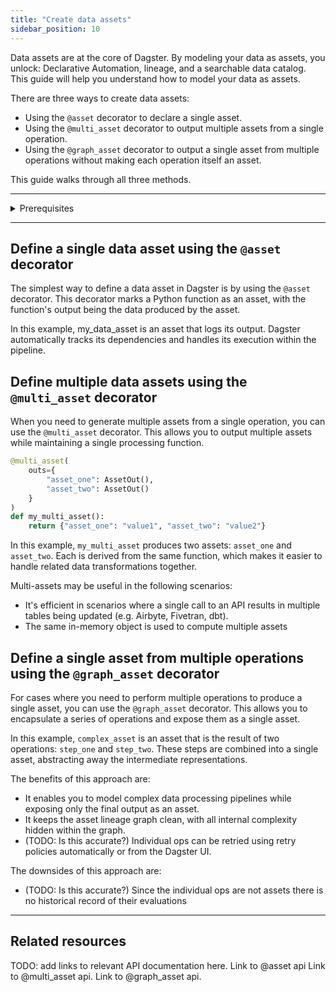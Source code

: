 ```yaml
---
title: "Create data assets"
sidebar_position: 10
---
```


Data assets are at the core of Dagster. By modeling your data as assets, you unlock: Declarative Automation, lineage, and a searchable data catalog. This guide will help you understand how to model your data as assets.

There are three ways to create data assets:

* Using the `@asset` decorator to declare a single asset.
* Using the `@multi_asset` decorator to output multiple assets from a single operation.
* Using the `@graph_asset` decorator to output a single asset from multiple operations without making each operation itself an asset.

This guide walks through all three methods.

***

<details>
  <summary>Prerequisites</summary>

To follow the steps in this guide, you'll need:

* Dagster installed and a working project setup

</details>

***

## Define a single data asset using the `@asset` decorator

The simplest way to define a data asset in Dagster is by using the `@asset` decorator. This decorator marks a Python function as an asset, with the function's output being the data produced by the asset.

<CodeExample filePath="guides/data-assets/data-assets/asset_docorator.py" language="python" title="Using @dg.asset decorator" />

In this example, my\_data\_asset is an asset that logs its output. Dagster automatically tracks its dependencies and handles its execution within the pipeline.

## Define multiple data assets using the `@multi_asset` decorator

When you need to generate multiple assets from a single operation, you can use the `@multi_asset` decorator. This allows you to output multiple assets while maintaining a single processing function.

<CodeExample filePath="guides/data-assets/data-assets/multi_asset_docorator.py" language="python" title="Using @dg.multi_asset decorator" />

```python
@multi_asset(
    outs={
        "asset_one": AssetOut(),
        "asset_two": AssetOut()
    }
)
def my_multi_asset():
    return {"asset_one": "value1", "asset_two": "value2"}
```

In this example, `my_multi_asset` produces two assets: `asset_one` and `asset_two`. Each is derived from the same function, which makes it easier to handle related data transformations together.

Multi-assets may be useful in the following scenarios:

* It's efficient in scenarios where a single call to an API results in multiple tables being updated (e.g. Airbyte, Fivetran, dbt).
* The same in-memory object is used to compute multiple assets

## Define a single asset from multiple operations using the `@graph_asset` decorator

For cases where you need to perform multiple operations to produce a single asset, you can use the `@graph_asset` decorator. This allows you to encapsulate a series of operations and expose them as a single asset.

<CodeExample filePath="guides/data-assets/data-assets/graph_asset_docorator.py" language="python" title="Using @dg.graph_asset decorator" />

In this example, `complex_asset` is an asset that is the result of two operations: `step_one` and `step_two`. These steps are combined into a single asset, abstracting away the intermediate representations.

The benefits of this approach are:

* It enables you to model complex data processing pipelines while exposing only the final output as an asset.
* It keeps the asset lineage graph clean, with all internal complexity hidden within the graph.
* (TODO: Is this accurate?) Individual ops can be retried using retry policies automatically or from the Dagster UI.

The downsides of this approach are:

* (TODO: Is this accurate?) Since the individual ops are not assets there is no historical record of their evaluations

***

## Related resources

TODO: add links to relevant API documentation here.
Link to @asset api
Link to @multi\_asset api.
Link to @graph\_asset api.
